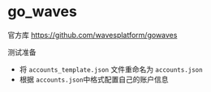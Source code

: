 # go_waves
官方库 https://github.com/wavesplatform/gowaves

测试准备
* 将 `accounts_template.json` 文件重命名为 `accounts.json`
* 根据 `accounts.json`中格式配置自己的账户信息